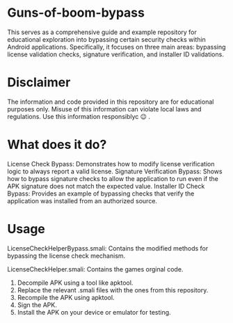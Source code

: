 # Guns-of-boom-bypass
This serves as a comprehensive guide and example repository for educational exploration into bypassing certain security checks within Android applications. Specifically, it focuses on three main areas: bypassing license validation checks, signature verification, and installer ID validations.


# Disclaimer
The information and code provided in this repository are for educational purposes only. Misuse of this information can violate local laws and regulations. Use this information responsiblyc 😉 .

# What does it do?

License Check Bypass: Demonstrates how to modify license verification logic to always report a valid license.
Signature Verification Bypass: Shows how to bypass signature checks to allow the application to run even if the APK signature does not match the expected value.
Installer ID Check Bypass: Provides an example of bypassing checks that verify the application was installed from an authorized source.

# Usage

LicenseCheckHelperBypass.smali: Contains the modified methods for bypassing the license check mechanism.

LicenseCheckHelper.smali: Contains the games orginal code.


1. Decompile APK using a tool like apktool.
2. Replace the relevant .smali files with the ones from this repository.
3. Recompile the APK using apktool.
4. Sign the APK.
5. Install the APK on your device or emulator for testing.
